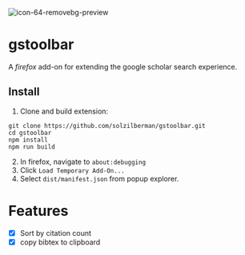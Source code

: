 ![icon-64-removebg-preview](https://github.com/solzilberman/gstoolbar/assets/45021394/999c8463-c8b6-4885-a517-cdfe0c597c56)
# gstoolbar
A *firefox* add-on for extending the google scholar search experience. 
## Install
1. Clone and build extension:
```
git clone https://github.com/solzilberman/gstoolbar.git
cd gstoolbar
npm install
npm run build
```
2. In firefox, navigate to `about:debugging`
3. Click `Load Temporary Add-On...`
4. Select `dist/manifest.json` from popup explorer.


# Features
- [x] Sort by citation count
- [x] copy bibtex to clipboard
